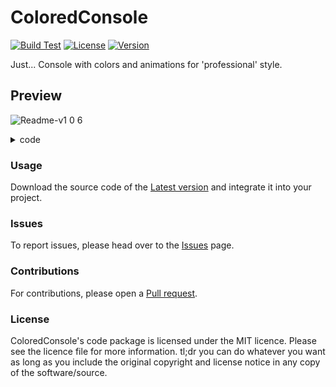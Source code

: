 # ColoredConsole
[![Build Test](https://github.com/VladDen4/ColoredConsole/actions/workflows/ci.yml/badge.svg?branch=master&event=push)](https://github.com/VladDen4/ColoredConsole/actions/workflows/ci.yml)
[![License](https://img.shields.io/github/license/VladDen4/ColoredConsole)](https://github.com/VladDen4/ColoredConsole/blob/master/LICENSE)
[![Version](https://img.shields.io/github/v/release/VladDen4/ColoredConsole?label=Version)](https://github.com/VladDen4/ColoredConsole/releases/latest)

Just... Console with colors and animations for 'professional' style.

## Preview
![Readme-v1 0 6](https://user-images.githubusercontent.com/33760265/228528705-0f4af36a-a976-4ec8-8929-16705e39bd6f.gif)


<details>
<summary>code</summary>

```csharp
private static void Main(string[] args)
{
    TestColor();
    TestSpinner();
    TestLoader();

    Thread.Sleep(1000);

    Writer.Log("Exit . . .");
    Console.ReadKey();
}


public static void TestColor()
{
    Writer.Log("TODO: fix files on server");
    Writer.Log("Initialize colors . . .", LogStatus.Default);
    Writer.Log("We have new update. Downloading . . .", LogStatus.Info);

    for (byte i = 1; i < 6; i++)
    {
        Writer.Log($"Download part {i}/5");
        Thread.Sleep(200);
    }

    Writer.Log("All files downloaded. Installing . . .", LogStatus.Success);
    Writer.Log("Some troubles found.", LogStatus.Warning);
    Writer.Log("Whoops! Error occured. Get some help.", LogStatus.Error);
}

public static void TestSpinner()
{
    Spinner spinner = new("Trying to fix");
    spinner.Start();
    Thread.Sleep(5000);
    spinner.Stop(false);
}

public static void TestLoader()
{
    Loader loader = new("Downloading");
    loader.Start();

    for (byte i = 0; i < 51; i++)
    {
        loader.SetProgress(i);
        Thread.Sleep(100);
    }

    loader.Stop(false);
}
```
</details>

### Usage
Download the source code of the [Latest version](https://github.com/VladDen4/ColoredConsole/releases/latest) and integrate it into your project.

### Issues
To report issues, please head over to the [Issues](https://github.com/VladDen4/ColoredConsole/issues) page.

### Contributions
For contributions, please open a [Pull request](https://github.com/VladDen4/ColoredConsole/pull/new).

### License
ColoredConsole's code package is licensed under the MIT licence. Please see the licence file for more information. tl;dr you can do whatever you want as long as you include the original copyright and license notice in any copy of the software/source.
